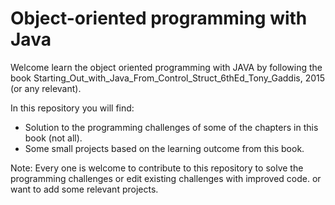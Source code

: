 # Object-oriented programming with Java

Welcome learn the object oriented programming with JAVA by following the book Starting_Out_with_Java_From_Control_Struct_6thEd_Tony_Gaddis, 2015 (or any relevant). 

In this repository you will find:

* Solution to the programming challenges of some of the chapters in this book (not all). 
* Some small projects based on the learning outcome from this book. 

Note: Every one is welcome to contribute to this repository to solve the programming challenges or edit existing challenges with improved code. or want to add some relevant projects.  
